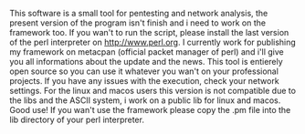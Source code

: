 This software is a small tool for pentesting and network analysis, the present version of the program isn't finish and
i need to work on the framework too. If you wan't to run the script, please install the last version of the perl interpreter on
http://www.perl.org. I currently work for publishing my framework on metacpan (official packet manager of perl) and i'll give you
all informations about the update and the news. This tool is entierely open source so you can use it whatever you wan't on your 
professional projects. If you have any issues with the execution, check your network settings. For the linux and macos users 
this version is not compatible due to the libs and the ASCII system, i work on a public lib for linux and macos.
Good use!
If you wan't use the framework please copy the .pm file into the lib directory of your perl interpreter.
